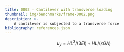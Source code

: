 ```yaml
---
title: 0002 - Cantilever with transverse loading
thumbnail: img/benchmarks/frame-0002.png
description: >-
    A cantilever is subjected to a transverse force
bibliography: references.json
---
```



$$
u_y = H L^3/(3 E I) +  H L/(\kappa G A)
$$
